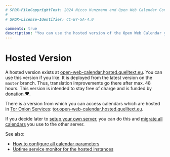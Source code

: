 ```yaml
---
# SPDX-FileCopyrightText: 2024 Nicco Kunzmann and Open Web Calendar Contributors <https://open-web-calendar.quelltext.eu/>
#
# SPDX-License-Identifier: CC-BY-SA-4.0

comments: true
description: "You can use the hosted version of the Open Web Calendar yourself."
---
```


# Hosted Version

A hosted version exists at [open-web-calendar.hosted.quelltext.eu]({{link.web}}).
You can use this version if you like.
It is deployed from the latest version on the `master` branch.
Thus, translation improvements go there after max. 48 hours.
This version is intended to stay free of charge and is funded by [donation ♥️](../../contributing).

There is a version from which you can access calendars which are hosted
in [Tor Onion Services](https://tb-manual.torproject.org/onion-services/):
[tor.open-web-calendar.hosted.quelltext.eu]({{link.tor}}).

If you decide later to [setup your own server](../self), you can do this and [migrate all
calendars](../migrate) you use to the other server.

See also:

- [How to configure all calendar parameters](../configure/#configuring-the-default-calendar)
- [Uptime service monitor for the hosted instances][kuma]

[kuma]: https://kuma.hosted.quelltext.eu/status/open-web-calendar
